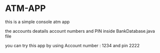 # ATM-APP

this is a simple console atm app 

the accounts deatails account numbers and PIN inside BankDatabase.java file  

you can try this app by using Account number : 1234  and pin 2222  
